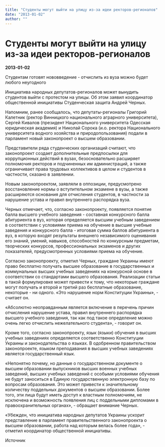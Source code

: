 ```yaml
---
title: "Студенты могут выйти на улицу из-за идеи ректоров-регионалов"
date: "2013-01-02"
author: ""
---
```


# Студенты могут выйти на улицу из-за идеи ректоров-регионалов

**2013-01-02** 

Студентам готовят нововведение - отчислить из вуза можно будет любого неугодного

Инициатива народных депутатов-регионалов может вынудить студентов выйти с протестом на улицы. Об этом заявил координатор общественной инициативы Студенческая защита Андрей Черных.



Напомним, ранее сообщалось, что депутаты-регионалы Григорий Калетник (ректор Винницкого национального аграрного университета), Сергей Кивалов (президент Национального университета Одесская юридическая академия) и Николай Сорока (и.о. ректора Национального университета водного хозяйства и природопользования) подали в парламент новый законопроект о высшем образовании.



Представители ряда студенческих организаций считают, что законопроект создает дополнительные предпосылки для коррупционных действий в вузах, безосновательно расширяет полномочия ректоров и подчиненных им администраций, а также ограничивает права трудовых коллективов в целом и студентов в частности, сказано в заявлении. 

Новым законопроектом, заявляли в оппозиции, предусмотрено восстановление нормы о вступительном экзамене в вузы, а также расширяются основания для отчисления студентов, в частности за нарушение устава и правил внутреннего распорядка вуза.



Черных отмечает, что, согласно законопроекту, появляется понятие балла высшего учебного заведения - составная конкурсного балла абитуриента в вуз, которая определяется высшим учебным заведением в соответствии с условиями приема на обучение в высшие учебные заведения и конкурсного балла - итоговая сумма баллов абитуриента в вуз, в которую входят результаты внешнего независимого оценивания его знаний, умений, навыков, способностей по конкурсным предметам, творческих конкурсов, профессиональных экзаменов и других показателей, предусмотренных условиями приема на обучение.



Согласно законопроекту, отметил Черных, граждане Украины имеют право бесплатно получать высшее образование в государственных и коммунальных высших учебных заведениях на конкурсной основе в соответствии со стандартами высшего образования. Реализации статьи в такой формулировке может привести к тому, что некоторые граждане могут получать и второй и третий раз бесплатные образование, некоторые - ни одного. «Это нарушение норм Конституции Украины», - считает он. 



«Абсолютно неоправданным является включение в перечень причин отчисления нарушение устава, правил внутреннего распорядка высшего учебного заведения, так как под такое определение можно очень легко отчислить нежелательного студента», - говорит он.



Кроме того, согласно законопроекту, язык (языки) обучения в высших учебных заведениях определяется соответственно Конституции Украины и законодательства о языках. В одобренном правительством законопроекте, языком преподавания в высших учебных заведениях является государственный язык. 

«Непонятно почему, но данные о государственном документе о высшем образовании выпускников высших военных учебных заведений, высших учебных заведений с особыми условиями обучения не будут заноситься в Единую государственную электронную базу по вопросам образования. Это может привести к значительному количеству поддельных документов о высшем образовании. Более того, эти лица будут иметь доступ к властным полномочиям, не исключена и возможность появления лиц с поддельными дипломами в правоохранительных органах», - обращает внимание Черных.



«Убежден, что инициатива народных депутатов Украины ускорит представление в парламент правительственного законопроекта о высшем образовании, работа над которым велась более года», - отметил координатор общественной инициативы.



Источник